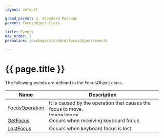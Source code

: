 ```yaml
---
layout: default

grand_parent: 2. Standard Package
parent: FocusObject Class

title: Events
nav_order: 3
permalink: /package/standard/focusobject/events

---
```




# {{ page.title }}

The following events are defined in the FocusObject class.

|Name       |  Description |
|----------	|--------------|
|[FocusOperation](/package/standard/focusobject/events/focusoperation)       | It is caused by the operation that causes the focus to move.<br><img src="https://biz-collections.com/support/webpages/html/onlinemanual/browser/crs/ver_images/ver-add410.gif" alt="Image" width="50" height="12"><img src="https://biz-collections.com/support/webpages/html/onlinemanual/browser/crs/ver_images/mver-add200.gif" alt="Image" width="86" height="12">|
|[GetFocus](/package/standard/focusobject/events/getfocus)       | Occurs when receiving keyboard focus|
|[LostFocus](/package/standard/focusobject/events/lostfocus)       |Occurs when keyboard focus is lost |